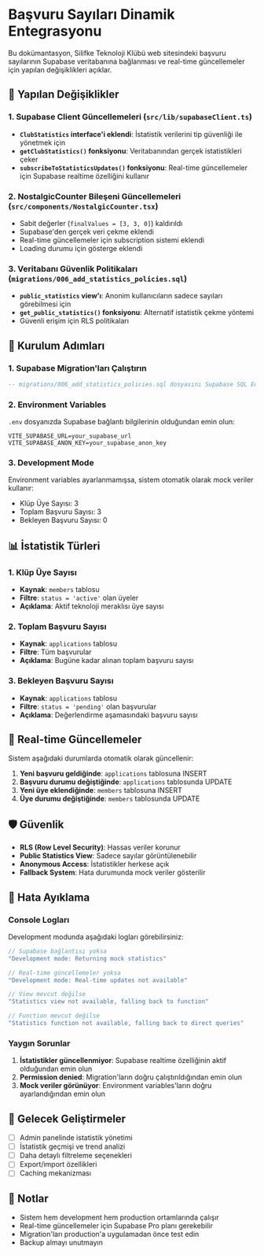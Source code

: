 # Başvuru Sayıları Dinamik Entegrasyonu

Bu dokümantasyon, Silifke Teknoloji Klübü web sitesindeki başvuru sayılarının Supabase veritabanına bağlanması ve real-time güncellemeler için yapılan değişiklikleri açıklar.

## 🎯 Yapılan Değişiklikler

### 1. Supabase Client Güncellemeleri (`src/lib/supabaseClient.ts`)

- **`ClubStatistics` interface'i eklendi**: İstatistik verilerini tip güvenliği ile yönetmek için
- **`getClubStatistics()` fonksiyonu**: Veritabanından gerçek istatistikleri çeker
- **`subscribeToStatisticsUpdates()` fonksiyonu**: Real-time güncellemeler için Supabase realtime özelliğini kullanır

### 2. NostalgicCounter Bileşeni Güncellemeleri (`src/components/NostalgicCounter.tsx`)

- Sabit değerler (`finalValues = [3, 3, 0]`) kaldırıldı
- Supabase'den gerçek veri çekme eklendi
- Real-time güncellemeler için subscription sistemi eklendi
- Loading durumu için gösterge eklendi

### 3. Veritabanı Güvenlik Politikaları (`migrations/006_add_statistics_policies.sql`)

- **`public_statistics` view'ı**: Anonim kullanıcıların sadece sayıları görebilmesi için
- **`get_public_statistics()` fonksiyonu**: Alternatif istatistik çekme yöntemi
- Güvenli erişim için RLS politikaları

## 🔧 Kurulum Adımları

### 1. Supabase Migration'ları Çalıştırın

```sql
-- migrations/006_add_statistics_policies.sql dosyasını Supabase SQL Editor'da çalıştırın
```

### 2. Environment Variables

`.env` dosyanızda Supabase bağlantı bilgilerinin olduğundan emin olun:

```env
VITE_SUPABASE_URL=your_supabase_url
VITE_SUPABASE_ANON_KEY=your_supabase_anon_key
```

### 3. Development Mode

Environment variables ayarlanmamışsa, sistem otomatik olarak mock veriler kullanır:
- Klüp Üye Sayısı: 3
- Toplam Başvuru Sayısı: 3  
- Bekleyen Başvuru Sayısı: 0

## 📊 İstatistik Türleri

### 1. Klüp Üye Sayısı
- **Kaynak**: `members` tablosu
- **Filtre**: `status = 'active'` olan üyeler
- **Açıklama**: Aktif teknoloji meraklısı üye sayısı

### 2. Toplam Başvuru Sayısı
- **Kaynak**: `applications` tablosu
- **Filtre**: Tüm başvurular
- **Açıklama**: Bugüne kadar alınan toplam başvuru sayısı

### 3. Bekleyen Başvuru Sayısı
- **Kaynak**: `applications` tablosu
- **Filtre**: `status = 'pending'` olan başvurular
- **Açıklama**: Değerlendirme aşamasındaki başvuru sayısı

## 🔄 Real-time Güncellemeler

Sistem aşağıdaki durumlarda otomatik olarak güncellenir:

1. **Yeni başvuru geldiğinde**: `applications` tablosuna INSERT
2. **Başvuru durumu değiştiğinde**: `applications` tablosunda UPDATE
3. **Yeni üye eklendiğinde**: `members` tablosuna INSERT
4. **Üye durumu değiştiğinde**: `members` tablosunda UPDATE

## 🛡️ Güvenlik

- **RLS (Row Level Security)**: Hassas veriler korunur
- **Public Statistics View**: Sadece sayılar görüntülenebilir
- **Anonymous Access**: İstatistikler herkese açık
- **Fallback System**: Hata durumunda mock veriler gösterilir

## 🐛 Hata Ayıklama

### Console Logları

Development modunda aşağıdaki logları görebilirsiniz:

```javascript
// Supabase bağlantısı yoksa
"Development mode: Returning mock statistics"

// Real-time güncellemeler yoksa  
"Development mode: Real-time updates not available"

// View mevcut değilse
"Statistics view not available, falling back to function"

// Function mevcut değilse
"Statistics function not available, falling back to direct queries"
```

### Yaygın Sorunlar

1. **İstatistikler güncellenmiyor**: Supabase realtime özelliğinin aktif olduğundan emin olun
2. **Permission denied**: Migration'ların doğru çalıştırıldığından emin olun
3. **Mock veriler görünüyor**: Environment variables'ların doğru ayarlandığından emin olun

## 🚀 Gelecek Geliştirmeler

- [ ] Admin panelinde istatistik yönetimi
- [ ] İstatistik geçmişi ve trend analizi
- [ ] Daha detaylı filtreleme seçenekleri
- [ ] Export/import özellikleri
- [ ] Caching mekanizması

## 📝 Notlar

- Sistem hem development hem production ortamlarında çalışır
- Real-time güncellemeler için Supabase Pro planı gerekebilir
- Migration'ları production'a uygulamadan önce test edin
- Backup almayı unutmayın
